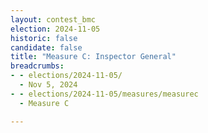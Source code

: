 ```yaml
---
layout: contest_bmc
election: 2024-11-05
historic: false
candidate: false
title: "Measure C: Inspector General"
breadcrumbs:
- - elections/2024-11-05/
  - Nov 5, 2024
- - elections/2024-11-05/measures/measurec
  - Measure C

---
```

